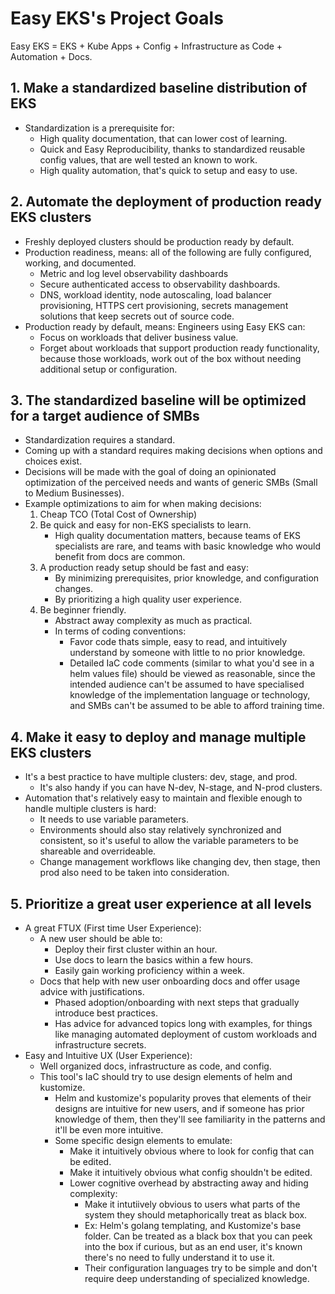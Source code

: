 # Easy EKS's Project Goals
Easy EKS = EKS + Kube Apps + Config + Infrastructure as Code + Automation + Docs.

## 1. Make a standardized baseline distribution of EKS
* Standardization is a prerequisite for:
  * High quality documentation, that can lower cost of learning.
  * Quick and Easy Reproducibility, thanks to standardized reusable config values,
    that are well tested an known to work.
  * High quality automation, that's quick to setup and easy to use.

## 2. Automate the deployment of production ready EKS clusters
* Freshly deployed clusters should be production ready by default.
* Production readiness, means: all of the following are fully configured, working,
  and documented.
  * Metric and log level observability dashboards
  * Secure authenticated access to observability dashboards.
  * DNS, workload identity, node autoscaling, load balancer provisioning, HTTPS cert
    provisioning, secrets management solutions that keep secrets out of source code.
* Production ready by default, means: Engineers using Easy EKS can:
  * Focus on workloads that deliver business value.
  * Forget about workloads that support production ready functionality, because those
    workloads, work out of the box without needing additional setup or configuration.

## 3. The standardized baseline will be optimized for a target audience of SMBs
* Standardization requires a standard. 
* Coming up with a standard requires making decisions when options and choices exist.
* Decisions will be made with the goal of doing an opinionated optimization of the
  perceived needs and wants of generic SMBs (Small to Medium Businesses).
* Example optimizations to aim for when making decisions:
  1. Cheap TCO (Total Cost of Ownership)
  2. Be quick and easy for non-EKS specialists to learn.
     * High quality documentation matters, because teams of EKS specialists are rare,
       and teams with basic knowledge who would benefit from docs are common.
  3. A production ready setup should be fast and easy:
     * By minimizing prerequisites, prior knowledge, and configuration changes.
     * By prioritizing a high quality user experience.
  4. Be beginner friendly.
     * Abstract away complexity as much as practical.
     * In terms of coding conventions:
       * Favor code thats simple, easy to read, and intuitively understand by someone
         with little to no prior knowledge.
       * Detailed IaC code comments (similar to what you'd see in a helm values file)
         should be viewed as reasonable, since the intended audience can't be assumed
         to have specialised knowledge of the implementation language or technology,
         and SMBs can't be assumed to be able to afford training time.

## 4. Make it easy to deploy and manage multiple EKS clusters
* It's a best practice to have multiple clusters: dev, stage, and prod.
  * It's also handy if you can have N-dev, N-stage, and N-prod clusters.
* Automation that's relatively easy to maintain and flexible enough to handle multiple
  clusters is hard:
  * It needs to use variable parameters.
  * Environments should also stay relatively synchronized and consistent, so it's
    useful to allow the variable parameters to be shareable and overrideable.
  * Change management workflows like changing dev, then stage, then prod also need to
    be taken into consideration.

## 5. Prioritize a great user experience at all levels
* A great FTUX (First time User Experience):
  * A new user should be able to:
    * Deploy their first cluster within an hour.
    * Use docs to learn the basics within a few hours.
    * Easily gain working proficiency within a week.
  * Docs that help with new user onboarding docs and offer usage advice with
    justifications.
    * Phased adoption/onboarding with next steps that gradually introduce best
      practices.
    * Has advice for advanced topics long with examples, for things like managing
      automated deployment of custom workloads and infrastructure secrets.
* Easy and Intuitive UX (User Experience):
  * Well organized docs, infrastructure as code, and config.
  * This tool's IaC should try to use design elements of helm and kustomize.
    * Helm and kustomize's popularity proves that elements of their designs are
      intuitive for new users, and if someone has prior knowledge of them, then
      they'll see familiarity in the patterns and it'll be even more intuitive.
    * Some specific design elements to emulate: 
      * Make it intuitively obvious where to look for config that can be edited.
      * Make it intuitively obvious what config shouldn't be edited.
      * Lower cognitive overhead by abstracting away and hiding complexity:
        * Make it intutiively obvious to users what parts of the system they should
          metaphorically treat as black box. 
        * Ex: Helm's golang templating, and Kustomize's base folder. Can be treated
          as a black box that you can peek into the box if curious, but as an end
          user, it's known there's no need to fully understand it to use it.
        * Their configuration languages try to be simple and don't require deep
          understanding of specialized knowledge.
